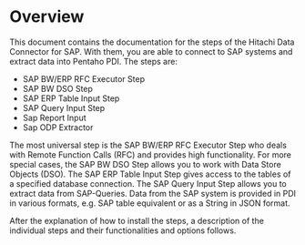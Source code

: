 # Overview

This document contains the documentation for the steps of the Hitachi Data Connector for SAP. With them, you are able to connect to SAP systems and extract data into Pentaho PDI. The steps are:

- SAP BW/ERP RFC Executor Step
- SAP BW DSO Step
- SAP ERP Table Input Step
- SAP Query Input Step
- Sap Report Input
- Sap ODP Extractor

The most universal step is the SAP BW/ERP RFC Executor Step who deals with Remote Function Calls (RFC) and provides high functionality. For more special cases, the SAP BW DSO Step allows you to work with Data Store Objects (DSO). The SAP ERP Table Input Step gives access to the tables of a specified database connection. The SAP Query Input Step allows you to extract data from SAP-Queries. Data from the SAP system is provided in PDI in various formats, e.g. SAP table equivalent or as a String in JSON format.

After the explanation of how to install the steps, a description of the individual steps and their functionalities and options follows.

